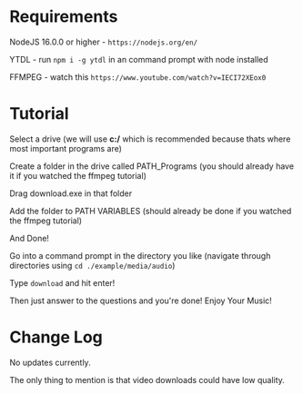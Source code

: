 # Requirements

NodeJS 16.0.0 or higher - `https://nodejs.org/en/` 

YTDL - run `npm i -g ytdl` in an command prompt with node installed 

FFMPEG - watch this `https://www.youtube.com/watch?v=IECI72XEox0`

# Tutorial

Select a drive (we will use **c:/** which is recommended because thats where most important programs are)

Create a folder in the drive called PATH_Programs (you should already have it if you watched the ffmpeg tutorial)

Drag download.exe in that folder

Add the folder to PATH VARIABLES (should already be done if you watched the ffmpeg tutorial)

And Done!

Go into a command prompt in the directory you like (navigate through directories using `cd ./example/media/audio`)

Type `download` and hit enter!

Then just answer to the questions and you're done! Enjoy Your Music!

# Change Log

No updates currently. 

The only thing to mention is that video downloads could have low quality.